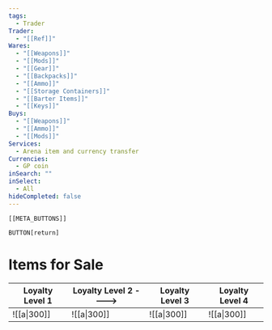 ```yaml
---
tags:
  - Trader
Trader:
  - "[[Ref]]"
Wares:
  - "[[Weapons]]"
  - "[[Mods]]"
  - "[[Gear]]"
  - "[[Backpacks]]"
  - "[[Ammo]]"
  - "[[Storage Containers]]"
  - "[[Barter Items]]"
  - "[[Keys]]"
Buys:
  - "[[Weapons]]"
  - "[[Ammo]]"
  - "[[Mods]]"
Services:
  - Arena item and currency transfer
Currencies:
  - GP coin
inSearch: ""
inSelect:
  - All
hideCompleted: false
---
```


```meta-bind-embed
[[META_BUTTONS]]
```
`BUTTON[return]` 

# Items for Sale

| Loyalty Level 1 | Loyalty Level 2 ----> | Loyalty Level 3 | Loyalty Level 4 |
| --------------- | --------------------- | --------------- | --------------- |
| ![[a\|300]]     | ![[a\|300]]           | ![[a\|300]]     | ![[a\|300]]     |
